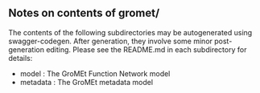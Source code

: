 ## Notes on contents of gromet/

The contents of the following subdirectories may be autogenerated using 
swagger-codegen. 
After generation, they involve some minor post-generation editing. 
Please see the README.md in each subdirectory for details:
- model : The GroMEt Function Network model
- metadata : The GroMEt metadata model